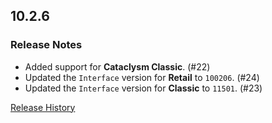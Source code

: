 ## 10.2.6

### Release Notes

- Added support for **Cataclysm Classic**. (#22)
- Updated the `Interface` version for **Retail** to `100206`. (#24)
- Updated the `Interface` version for **Classic** to `11501`. (#23)

[Release History](https://github.com/SFX-WoW/Masque_Fusion/wiki/History)

